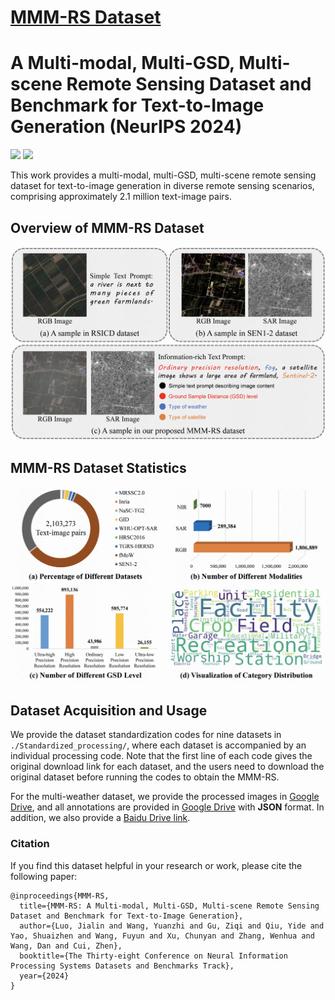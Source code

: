 # [MMM-RS Dataset](https://arxiv.org/abs/2410.22362)
# A Multi-modal, Multi-GSD, Multi-scene Remote Sensing Dataset and Benchmark for Text-to-Image Generation (NeurIPS 2024)

[![](https://img.shields.io/badge/Paper-Link-red
)]([http://arxiv.org/abs/2412.11710](https://arxiv.org/abs/2410.22362))
![](https://img.shields.io/badge/License-CC_BY_NC_SA-yellow)

This work provides a multi-modal, multi-GSD, multi-scene remote sensing dataset for text-to-image generation in diverse remote sensing scenarios, comprising approximately 2.1 million text-image pairs.

## Overview of MMM-RS Dataset

![](images/mmm-rs.jpg)

## MMM-RS Dataset Statistics

![](images/statistics.jpg)

## Dataset Acquisition and Usage

We provide the dataset standardization codes for nine datasets in `./Standardized_processing/`, where each dataset is accompanied by an individual processing code. 
Note that the first line of each code gives the original download link for each dataset, and the users need to download the original dataset before running the codes to obtain the MMM-RS.

For the multi-weather dataset, we provide the processed images in [Google Drive](xxxx), and all annotations are provided in [Google Drive](xxxx) with **JSON** format.
In addition, we also provide a [Baidu Drive link](https://pan.baidu.com/s/1YKH17s-0MnPR8wOIziloVw?pwd=herm).

### Citation
If you find this dataset helpful in your research or work, please cite the following paper:
```
@inproceedings{MMM-RS,
  title={MMM-RS: A Multi-modal, Multi-GSD, Multi-scene Remote Sensing Dataset and Benchmark for Text-to-Image Generation},
  author={Luo, Jialin and Wang, Yuanzhi and Gu, Ziqi and Qiu, Yide and Yao, Shuaizhen and Wang, Fuyun and Xu, Chunyan and Zhang, Wenhua and Wang, Dan and Cui, Zhen},
  booktitle={The Thirty-eight Conference on Neural Information Processing Systems Datasets and Benchmarks Track},
  year={2024}
}
```
